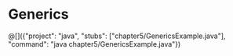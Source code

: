 # Generics

@[]({"project": "java", "stubs": ["chapter5/GenericsExample.java"], "command": "java chapter5/GenericsExample.java"})
